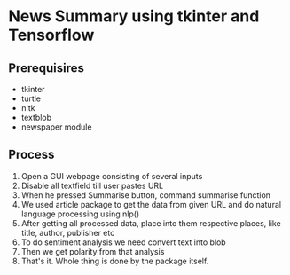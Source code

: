 # News Summary using tkinter and Tensorflow

## Prerequisires
- tkinter
- turtle
- nltk
- textblob
- newspaper module

## Process
1. Open a GUI webpage consisting of several inputs
2. Disable all textfield till user pastes URL 
3. When he pressed Summarise button, command summarise function
4. We used article package to get the data from given URL and do natural language processing using nlp()
5. After getting all processed data, place into them respective places, like title, author, publisher etc
6. To do sentiment analysis we need convert text into blob
7. Then we get polarity from that analysis
8. That's it. Whole thing is done by the package itself.
